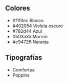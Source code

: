 Colores
------------------------
* #f1f0ec Blanco
* #402054 Violeta oscuro
* #782d44 Azul 
* #b03a35 Marron
* #e94726 Naranja

Tipografías
-----------
*   Comfortaa
*   Poppins



